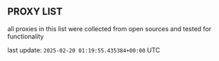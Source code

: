 ## PROXY LIST

all proxies in this list were collected from open sources and tested for functionality

last update: `2025-02-20 01:19:55.435384+00:00` UTC